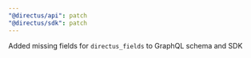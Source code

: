 ```yaml
---
"@directus/api": patch
"@directus/sdk": patch
---
```


Added missing fields for `directus_fields` to GraphQL schema and SDK
